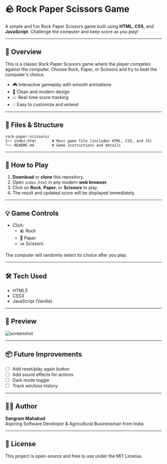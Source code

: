 
# 🪨 Rock Paper Scissors Game

A simple and fun Rock Paper Scissors game built using **HTML**, **CSS**, and **JavaScript**. Challenge the computer and keep score as you play!

---

## 📌 Overview

This is a classic Rock Paper Scissors game where the player competes against the computer. Choose Rock, Paper, or Scissors and try to beat the computer's choice.

- 🎮 Interactive gameplay with smooth animations
- 🎨 Clean and modern design
- 📈 Real-time score tracking
- 💡 Easy to customize and extend

---

## 📂 Files & Structure

```
rock-paper-scissors/
├── index.html       # Main game file (includes HTML, CSS, and JS)
└── README.md        # Game instructions and details
```

---

## 🚀 How to Play

1. **Download** or **clone** this repository.
2. Open `index.html` in any modern **web browser**.
3. Click on **Rock**, **Paper**, or **Scissors** to play.
4. The result and updated score will be displayed immediately.

---

## 💡 Game Controls

- Click:
  - 🪨 Rock
  - 📄 Paper
  - ✂️ Scissors

The computer will randomly select its choice after you play.

---

## 🛠 Tech Used

- HTML5
- CSS3
- JavaScript (Vanilla)

---

## 📸 Preview

![screenshot](https://via.placeholder.com/600x300.png?text=Rock+Paper+Scissors+Game)
<!-- Replace with an actual screenshot of your game -->

---

## 📦 Future Improvements

- [ ] Add reset/play again button
- [ ] Add sound effects for actions
- [ ] Dark mode toggle
- [ ] Track win/loss history

---

## 👨‍💻 Author

**Sangram Mahakud**  
Aspiring Software Developer & Agricultural Businessman from India

---

## 📝 License

This project is open-source and free to use under the MIT License.
